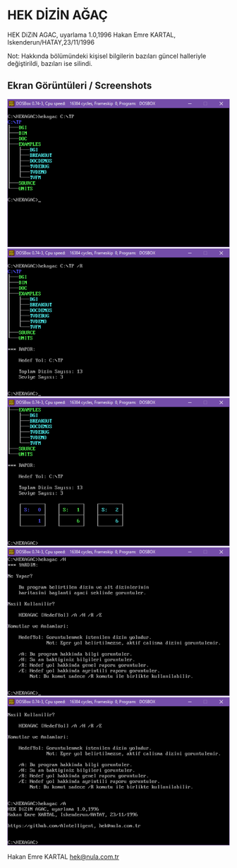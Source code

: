 # HEK DİZİN AĞAÇ

  HEK DiZiN AGAC, uyarlama 1.0,1996
  Hakan Emre KARTAL, Iskenderun/HATAY,23/11/1996

  Not: Hakkında bölümündeki kişisel bilgilerin bazıları güncel halleriyle değiştirildi, bazıları ise silindi.

## Ekran Görüntüleri / Screenshots
![HEKAGAC_1](https://github.com/AIntelligent/MSDOS/blob/f53ffdf2d8c3e36e170f99cb7b6f81538edca6b7/HEKAGAC/screenshots/HEKAGAC_1.PNG)
![HEKAGAC_1](https://github.com/AIntelligent/MSDOS/blob/f53ffdf2d8c3e36e170f99cb7b6f81538edca6b7/HEKAGAC/screenshots/HEKAGAC_2.PNG)
![HEKAGAC_1](https://github.com/AIntelligent/MSDOS/blob/f53ffdf2d8c3e36e170f99cb7b6f81538edca6b7/HEKAGAC/screenshots/HEKAGAC_3.PNG)
![HEKAGAC_1](https://github.com/AIntelligent/MSDOS/blob/f53ffdf2d8c3e36e170f99cb7b6f81538edca6b7/HEKAGAC/screenshots/HEKAGAC_4.PNG)
![HEKAGAC_1](https://github.com/AIntelligent/MSDOS/blob/f53ffdf2d8c3e36e170f99cb7b6f81538edca6b7/HEKAGAC/screenshots/HEKAGAC_5.PNG)

Hakan Emre KARTAL
hek@nula.com.tr
